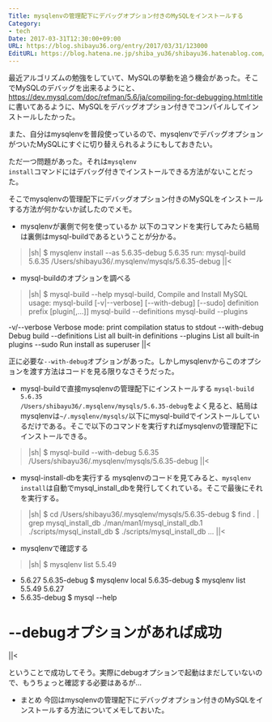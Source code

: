 ```yaml
---
Title: mysqlenvの管理配下にデバッグオプション付きのMySQLをインストールする
Category:
- tech
Date: 2017-03-31T12:30:00+09:00
URL: https://blog.shibayu36.org/entry/2017/03/31/123000
EditURL: https://blog.hatena.ne.jp/shiba_yu36/shibayu36.hatenablog.com/atom/entry/10328749687232609653
---
```


最近アルゴリズムの勉強をしていて、MySQLの挙動を追う機会があった。そこでMySQLのデバッグを出来るようにと、https://dev.mysql.com/doc/refman/5.6/ja/compiling-for-debugging.html:title に書いてあるように、MySQLをデバッグオプション付きでコンパイルしてインストールしたかった。

また、自分はmysqlenvを普段使っているので、mysqlenvでデバッグオプションがついたMySQLにすぐに切り替えられるようにもしておきたい。

ただ一つ問題があった。それは<code>mysqlenv install</code>コマンドにはデバッグ付きでインストールできる方法がないことだった。

そこでmysqlenvの管理配下にデバッグオプション付きのMySQLをインストールする方法が何かないか試したのでメモ。

* mysqlenvが裏側で何を使っているか
以下のコマンドを実行してみたら結局は裏側はmysql-buildであるということが分かる。

>|sh|
$ mysqlenv install --as 5.6.35-debug 5.6.35
run: mysql-build 5.6.35 /Users/shibayu36/.mysqlenv/mysqls/5.6.35-debug
||<

* mysql-buildのオプションを調べる
>|sh|
$ mysql-build --help
mysql-build, Compile and Install MySQL
usage: mysql-build [-v|--verbose] [--with-debug] [--sudo] definition prefix [plugin[,...]]
       mysql-build --definitions
       mysql-build --plugins

  -v/--verbose     Verbose mode: print compilation status to stdout
  --with-debug     Debug build
  --definitions    List all built-in definitions
  --plugins        List all built-in plugins
  --sudo           Run install as superuser
||<

正に必要な<code>--with-debug</code>オプションがあった。しかしmysqlenvからこのオプションを渡す方法はコードを見る限りなさそうだった。

* mysql-buildで直接mysqlenvの管理配下にインストールする
<code>mysql-build 5.6.35 /Users/shibayu36/.mysqlenv/mysqls/5.6.35-debug</code>をよく見ると、結局はmysqlenvは<code>~/.mysqlenv/mysqls/</code>以下にmysql-buildでインストールしているだけである。そこで以下のコマンドを実行すればmysqlenvの管理配下にインストールできる。

>|sh|
$ mysql-build --with-debug 5.6.35 /Users/shibayu36/.mysqlenv/mysqls/5.6.35-debug
||<

* mysql-install-dbを実行する
mysqlenvのコードを見てみると、<code>mysqlenv install</code>は自動でmysql_install_dbを発行してくれている。そこで最後にそれを実行する。

>|sh|
$ cd /Users/shibayu36/.mysqlenv/mysqls/5.6.35-debug
$ find . | grep mysql_install_db
./man/man1/mysql_install_db.1
./scripts/mysql_install_db
$ ./scripts/mysql_install_db
...
||<

* mysqlenvで確認する
>|sh|
$ mysqlenv list
  5.5.49
* 5.6.27
  5.6.35-debug
$ mysqlenv local 5.6.35-debug
$ mysqlenv list
  5.5.49
  5.6.27
* 5.6.35-debug
$ mysql --help
# --debugオプションがあれば成功
||<

ということで成功してそう。実際にdebugオプションで起動はまだしていないので、もうちょっと確認する必要はあるが...

* まとめ
今回はmysqlenvの管理配下にデバッグオプション付きのMySQLをインストールする方法についてメモしておいた。
